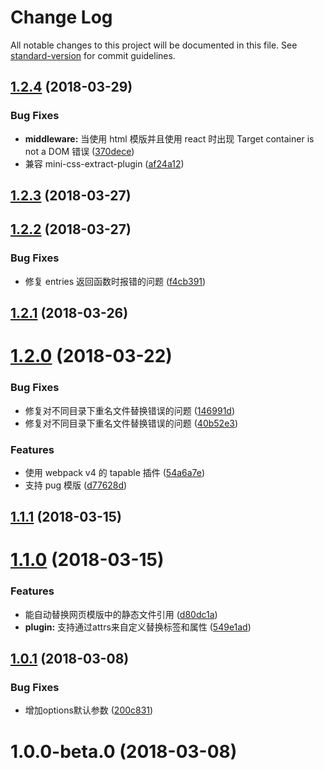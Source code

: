 # Change Log

All notable changes to this project will be documented in this file. See [standard-version](https://github.com/conventional-changelog/standard-version) for commit guidelines.

<a name="1.2.4"></a>
## [1.2.4](https://github.com/packingjs/packing-template/compare/v1.2.3...v1.2.4) (2018-03-29)


### Bug Fixes

* **middleware:** 当使用 html 模版并且使用 react 时出现 Target container is not a DOM 错误 ([370dece](https://github.com/packingjs/packing-template/commit/370dece))
* 兼容 mini-css-extract-plugin ([af24a12](https://github.com/packingjs/packing-template/commit/af24a12))



<a name="1.2.3"></a>
## [1.2.3](https://github.com/packingjs/packing-template/compare/v1.2.2...v1.2.3) (2018-03-27)



<a name="1.2.2"></a>
## [1.2.2](https://github.com/packingjs/packing-template/compare/v1.2.1...v1.2.2) (2018-03-27)


### Bug Fixes

* 修复 entries 返回函数时报错的问题 ([f4cb391](https://github.com/packingjs/packing-template/commit/f4cb391))



<a name="1.2.1"></a>
## [1.2.1](https://github.com/packingjs/packing-template/compare/v1.2.0...v1.2.1) (2018-03-26)



<a name="1.2.0"></a>
# [1.2.0](https://github.com/packingjs/packing-template/compare/v1.1.1...v1.2.0) (2018-03-22)


### Bug Fixes

* 修复对不同目录下重名文件替换错误的问题 ([146991d](https://github.com/packingjs/packing-template/commit/146991d))
* 修复对不同目录下重名文件替换错误的问题 ([40b52e3](https://github.com/packingjs/packing-template/commit/40b52e3))


### Features

* 使用 webpack v4 的 tapable 插件 ([54a6a7e](https://github.com/packingjs/packing-template/commit/54a6a7e))
* 支持 pug 模版 ([d77628d](https://github.com/packingjs/packing-template/commit/d77628d))



<a name="1.1.1"></a>
## [1.1.1](https://github.com/packingjs/packing-template/compare/v1.1.0...v1.1.1) (2018-03-15)



<a name="1.1.0"></a>
# [1.1.0](https://github.com/packingjs/packing-template/compare/v1.0.1...v1.1.0) (2018-03-15)


### Features

* 能自动替换网页模版中的静态文件引用 ([d80dc1a](https://github.com/packingjs/packing-template/commit/d80dc1a))
* **plugin:** 支持通过attrs来自定义替换标签和属性 ([549e1ad](https://github.com/packingjs/packing-template/commit/549e1ad))



<a name="1.0.1"></a>
## [1.0.1](https://github.com/packingjs/packing-template/compare/v1.0.0-beta.0...v1.0.1) (2018-03-08)


### Bug Fixes

* 增加options默认参数 ([200c831](https://github.com/packingjs/packing-template/commit/200c831))



<a name="1.0.0-beta.0"></a>
# 1.0.0-beta.0 (2018-03-08)
